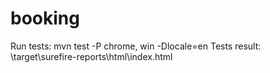 # booking
Run tests: mvn test -P chrome, win -Dlocale=en
Tests result: \target\surefire-reports\html\index.html
